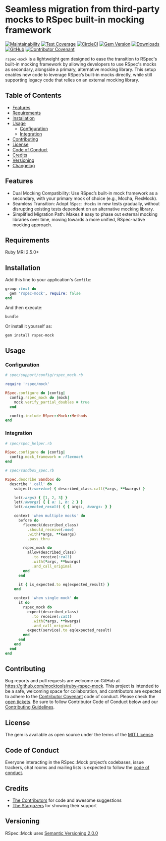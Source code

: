# Seamless migration from third-party mocks to RSpec built-in mocking framework

[![Maintainability](https://api.codeclimate.com/v1/badges/5ea9da61ef468b8ad4c4/maintainability)](https://codeclimate.com/github/mocktools/ruby-rspec-mock/maintainability)
[![Test Coverage](https://api.codeclimate.com/v1/badges/5ea9da61ef468b8ad4c4/test_coverage)](https://codeclimate.com/github/mocktools/ruby-rspec-mock/test_coverage)
[![CircleCI](https://circleci.com/gh/mocktools/ruby-rspec-mock/tree/master.svg?style=svg)](https://circleci.com/gh/mocktools/ruby-rspec-mock/tree/master)
[![Gem Version](https://badge.fury.io/rb/rspec-mock.svg)](https://badge.fury.io/rb/rspec-mock)
[![Downloads](https://img.shields.io/gem/dt/rspec-mock.svg?colorA=004d99&colorB=0073e6)](https://rubygems.org/gems/rspec-mock)
[![GitHub](https://img.shields.io/github/license/mocktools/ruby-rspec-mock)](LICENSE.txt)
[![Contributor Covenant](https://img.shields.io/badge/Contributor%20Covenant-v1.4%20adopted-ff69b4.svg)](CODE_OF_CONDUCT.md)

`rspec-mock` is a lightweight gem designed to ease the transition to RSpec's built-in mocking framework by allowing developers to use RSpec's mocks as secondary, alongside a primary, alternative mocking library. This setup enables new code to leverage RSpec’s built-in mocks directly, while still supporting legacy code that relies on an external mocking library.

## Table of Contents

- [Features](#features)
- [Requirements](#requirements)
- [Installation](#installation)
- [Usage](#usage)
  - [Configuration](#configuration)
  - [Integration](#integration)
- [Contributing](#contributing)
- [License](#license)
- [Code of Conduct](#code-of-conduct)
- [Credits](#credits)
- [Versioning](#versioning)
- [Changelog](CHANGELOG.md)

## Features

- Dual Mocking Compatibility: Use RSpec’s built-in mock framework as a secondary, with your primary mock of choice (e.g., Mocha, FlexMock).
- Seamless Transition: Adopt `RSpec::Mocks` in new tests gradually, without disrupting existing tests dependent on an alternative mocking library.
- Simplified Migration Path: Makes it easy to phase out external mocking libraries over time, moving towards a more unified, RSpec-native mocking approach.

## Requirements

Ruby MRI 2.5.0+

## Installation

Add this line to your application's `Gemfile`:

```ruby
group :test do
  gem 'rspec-mock', require: false
end
```

And then execute:

```bash
bundle
```

Or install it yourself as:

```bash
gem install rspec-mock
```

## Usage

### Configuration

```ruby
# spec/support/config/rspec_mock.rb

require 'rspec/mock'

RSpec.configure do |config|
  config.rspec_mock do |mock|
    mock.verify_partial_doubles = true
  end

  config.include RSpec::Mock::Methods
end
```

### Integration

```ruby
# spec/spec_helper.rb

RSpec.configure do |config|
  config.mock_framework = :flexmock
end

# spec/sandbox_spec.rb

RSpec.describe Sandbox do
  describe '.call' do
    subject(:service) { described_class.call(*args, **kwargs) }

    let(:args) { [1, 2, 3] }
    let(:kwargs) { { a: 1, b: 2 } }
    let(:expected_result) { { args:, kwargs: } }

    context 'when multiple mocks' do
      before do
        flexmock(described_class)
          .should_receive(:new)
          .with(*args, **kwargs)
          .pass_thru

        rspec_mock do
          allow(described_class)
            .to receive(:call)
            .with(*args, **kwargs)
            .and_call_original
        end
      end

      it { is_expected.to eq(expected_result) }
    end

    context 'when single mock' do
      it do
        rspec_mock do
          expect(described_class)
            .to receive(:call)
            .with(*args, **kwargs)
            .and_call_original
          expect(service).to eq(expected_result)
        end
      end
    end
  end
end
```

## Contributing

Bug reports and pull requests are welcome on GitHub at <https://github.com/mocktools/ruby-rspec-mock>. This project is intended to be a safe, welcoming space for collaboration, and contributors are expected to adhere to the [Contributor Covenant](http://contributor-covenant.org) code of conduct. Please check the [open tickets](https://github.com/mocktools/ruby-rspec-mock/issues). Be sure to follow Contributor Code of Conduct below and our [Contributing Guidelines](CONTRIBUTING.md).

## License

The gem is available as open source under the terms of the [MIT License](https://opensource.org/licenses/MIT).

## Code of Conduct

Everyone interacting in the RSpec::Mock project’s codebases, issue trackers, chat rooms and mailing lists is expected to follow the [code of conduct](CODE_OF_CONDUCT.md).

## Credits

- [The Contributors](https://github.com/mocktools/ruby-rspec-mock/graphs/contributors) for code and awesome suggestions
- [The Stargazers](https://github.com/mocktools/ruby-rspec-mock/stargazers) for showing their support

## Versioning

RSpec::Mock uses [Semantic Versioning 2.0.0](https://semver.org)
